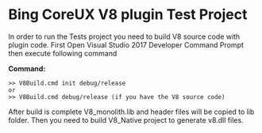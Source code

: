 # **Bing CoreUX V8 plugin Test Project** #

In order to run the Tests project you need to build V8 source code with plugin code. First Open Visual Studio 2017 Developer Command Prompt then execute following command

**Command:**
```
>> V8Build.cmd init debug/release  
or
>> V8Build.cmd debug/release (if you have the V8 source code)
```

After build is complete  V8_monolith.lib and header files will be copied to lib folder. Then you need to build V8_Native project to generate v8.dll files.